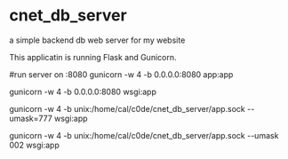 # cnet_db_server
a simple backend db web server for my website

This applicatin is running Flask and Gunicorn.

#run server on :8080
gunicorn -w 4 -b 0.0.0.0:8080 app:app

gunicorn -w 4 -b 0.0.0.0:8080 wsgi:app

gunicorn -w 4 -b unix:/home/cal/c0de/cnet_db_server/app.sock --umask=777 wsgi:app

gunicorn -w 4 -b unix:/home/cal/c0de/cnet_db_server/app.sock --umask 002 wsgi:app

